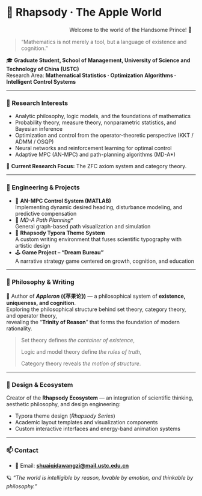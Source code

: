 # 🍎 Rhapsody · The Apple World

　　　　　　　　　　　　Welcome to the world of the Handsome Prince! 👑  

> “Mathematics is not merely a tool, but a language of existence and cognition.”

🎓 **Graduate Student, School of Management, University of Science and Technology of China (USTC)**  
Research Area: **Mathematical Statistics · Optimization Algorithms · Intelligent Control Systems**

---

### 🔭 Research Interests

- Analytic philosophy, logic models, and the foundations of mathematics  
- Probability theory, measure theory, nonparametric statistics, and Bayesian inference  
- Optimization and control from the operator-theoretic perspective (KKT / ADMM / OSQP)  
- Neural networks and reinforcement learning for optimal control  
- Adaptive MPC (AN-MPC) and path-planning algorithms (MD-A*)  

🧠 **Current Research Focus:** The ZFC axiom system and category theory.

---

### 🧩 Engineering & Projects

- 🚤 **AN-MPC Control System (MATLAB)**  
  Implementing dynamic desired heading, disturbance modeling, and predictive compensation  
- 🧭 **MD-A* Path Planning**  
  General graph-based path visualization and simulation  
- 🎨 **Rhapsody Typora Theme System**  
  A custom writing environment that fuses scientific typography with artistic design  
- 🕹️ **Game Project – “Dream Bureau”**  
  A narrative strategy game centered on growth, cognition, and education  

---

### 📖 Philosophy & Writing

📘 Author of **_Appleron_ (《苹果论》)** — a philosophical system of **existence, uniqueness, and cognition**.  
Exploring the philosophical structure behind set theory, category theory, and operator theory,  
revealing the “**Trinity of Reason**” that forms the foundation of modern rationality.

> Set theory defines *the container of existence*,  
>
> Logic and model theory define *the rules of truth*,  
>
> Category theory reveals *the motion of structure*.

---

### 🌈 Design & Ecosystem

Creator of the **Rhapsody Ecosystem** — an integration of scientific thinking, aesthetic philosophy, and design engineering:

- Typora theme design (*Rhapsody Series*)  
- Academic layout templates and visualization components  
- Custom interactive interfaces and energy-band animation systems  

---

### 📫 Contact

- 📧 Email: **shuaiqidawangzi@mail.ustc.edu.cn**

🪐 *“The world is intelligible by reason, lovable by emotion, and thinkable by philosophy.”*